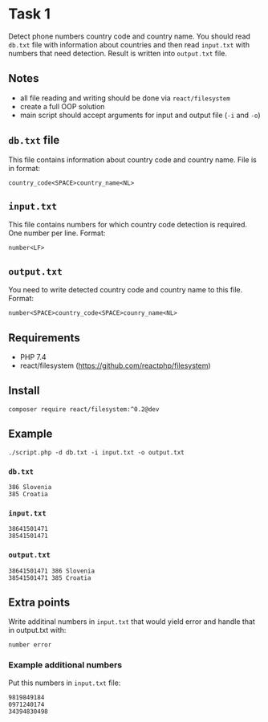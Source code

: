 # Task 1

Detect phone numbers country code and country name. You should read `db.txt` file with information about countries and then read `input.txt` with numbers that need detection. Result is written into `output.txt` file.

## Notes

 - all file reading and writing should be done via `react/filesystem`
 - create a full OOP solution
 - main script should accept arguments for input and output file (`-i` and `-o`)

## `db.txt` file

This file contains information about country code and country name. File is in format:

```
country_code<SPACE>country_name<NL>
```

## `input.txt`

This file contains numbers for which country code detection is required. One number per line. Format:

```
number<LF>
```

## `output.txt`

You need to write detected country code and country name to this file. Format:

```
number<SPACE>country_code<SPACE>counry_name<NL>
```

## Requirements

- PHP 7.4
- react/filesystem (https://github.com/reactphp/filesystem)

## Install

`composer require react/filesystem:^0.2@dev`

## Example

`./script.php -d db.txt -i input.txt -o output.txt`

### `db.txt`

```
386 Slovenia
385 Croatia
```

### `input.txt`

```
38641501471
38541501471
```

### `output.txt`

```
38641501471 386 Slovenia
38541501471 385 Croatia
```

## Extra points

Write additinal numbers in `input.txt` that would yield error and handle that in output.txt with:

```
number error
```

### Example additional numbers

Put this numbers in `input.txt` file:

```
9819849184
0971240174
34394830498
```
